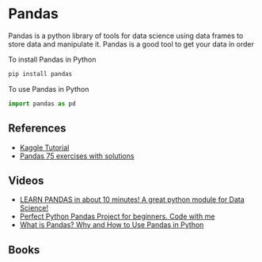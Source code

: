 # Pandas

Pandas is a python library of tools for data science using data frames to store data and manipulate it. Pandas is a good tool to get your data in order

To install Pandas in Python

```python
pip install pandas
```

To use Pandas in Python

```python
import pandas as pd
```

## References

- [Kaggle Tutorial](https://www.kaggle.com/learn/pandas)
- [Pandas 75 exercises with solutions](https://www.kaggle.com/syedmubarak/pandas-75-exercises-with-solutions)

## Videos

- [LEARN PANDAS in about 10 minutes! A great python module for Data Science!](https://www.youtube.com/watch?v=iGFdh6_FePU)
- [Perfect Python Pandas Project for beginners. Code with me](https://www.youtube.com/watch?v=MYU9W34dZh0)
- [What is Pandas? Why and How to Use Pandas in Python](https://www.youtube.com/watch?v=dcqPhpY7tWk)

## Books
